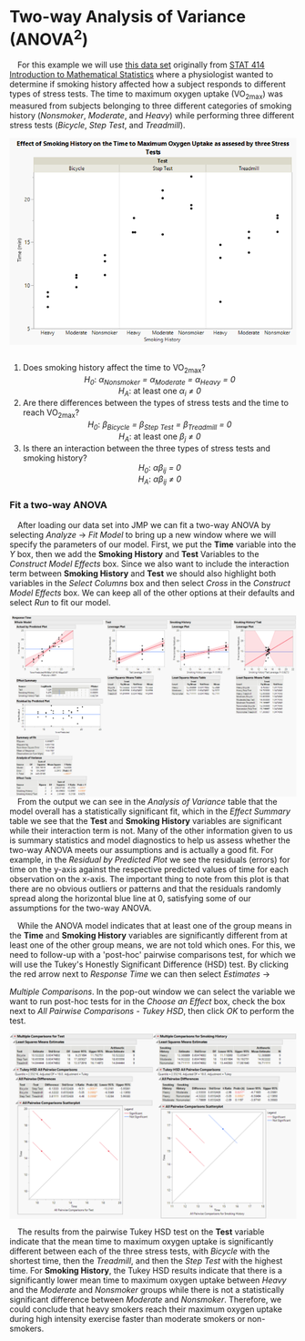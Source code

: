 
# Two-way Analysis of Variance (ANOVA<sup>2</sup>)

 For this example we will use [this data
set](https://github.com/tylerbg/DLC_stat_resources/tree/master/docs/JMP/dat/stress_test.jmp)
originally from [STAT 414 Introduction to Mathematical
Statistics](https://online.stat.psu.edu/stat415/lesson/14/14.1) where a
physiologist wanted to determine if smoking history affected how a
subject responds to different types of stress tests. The time to maximum
oxygen uptake (VO<sub>2max</sub>) was measured from subjects belonging
to three different categories of smoking history (*Nonsmoker*,
*Moderate*, and *Heavy*) while performing three different stress tests
(*Bicycle*, *Step Test*, and *Treadmill*).

<center>
<img src="img/two-way-ANOVA/smoking_test_boxplot.png" style="display: block; margin: auto;" />
</center>

<br>

1.  Does smoking history affect the time to VO<sub>2max</sub>?
    <center>
    <i>H<sub>0</sub></i>:<i> α<sub>Nonsmoker</sub> =
    α<sub>Moderate</sub> = α<sub>Heavy</sub> = 0</i>
    </center>
    <center>
    <i>H<sub>A</sub></i>: at least one <i>α<sub>i</sub> ≠ 0</i>
    </center>
2.  Are there differences between the types of stress tests and the time
    to reach VO<sub>2max</sub>?
    <center>
    <i>H<sub>0</sub></i>:<i> β<sub>Bicycle</sub> = β<sub>Step Test</sub>
    = β<sub>Treadmill</sub> = 0</i>
    </center>
    <center>
    <i>H<sub>A</sub></i>: at least one <i>β<sub>j</sub> ≠ 0</i>
    </center>
3.  Is there an interaction between the three types of stress tests and
    smoking history?
    <center>
    <i>H<sub>0</sub></i>: <i>αβ<sub>ij</sub> = 0</i>
    </center>
    <center>
    <i>H<sub>A</sub></i>: <i>αβ<sub>ij</sub> ≠ 0</i>
    </center>

### Fit a two-way ANOVA

 After loading our data set into JMP we can fit a two-way ANOVA by
selecting *Analyze* -&gt; *Fit Model* to bring up a new window where we
will specify the parameters of our model. First, we put the **Time**
variable into the *Y* box, then we add the **Smoking History** and
**Test** Variables to the *Construct Model Effects* box. Since we also
want to include the interaction term between **Smoking History** and
**Test** we should also highlight both variables in the *Select Columns*
box and then select *Cross* in the *Construct Model Effects* box. We can
keep all of the other options at their defaults and select *Run* to fit
our model.

<center>
<img src="img/two-way-ANOVA/smoking_test_ANOVA.png" style="display: block; margin: auto;" />
</center

&emsp;From the output we can see in the *Analysis of Variance* table that the model overall has a statistically significant fit, which in the *Effect Summary* table we see that the **Test** and **Smoking History** variables are significant while their interaction term is not.  Many of the other information given to us is summary statistics and model diagnostics to help us assess whether the two-way ANOVA meets our assumptions and is actually a good fit.  For example, in the *Residual by Predicted Plot* we see the residuals (errors) for time on the y-axis against the respective predicted values of time for each observation on the x-axis.  The important thing to note from this plot is that there are no obvious outliers or patterns and that the residuals randomly spread along the horizontal blue line at 0, satisfying some of our assumptions for the two-way ANOVA.

&emsp;While the ANOVA model indicates that at least one of the group means in the **Time** and **Smoking History** variables are significantly different from at least one of the other group means, we are not told which ones.  For this, we need to follow-up with a 'post-hoc' pairwise comparisons test, for which we will use the Tukey's Honestly Significant Difference (HSD) test.  By clicking the red arrow next to *Response Time* we can then select *Estimates* ->

*Multiple Comparisons*. In the pop-out window we can select the variable
we want to run post-hoc tests for in the *Choose an Effect* box, check
the box next to *All Pairwise Comparisons - Tukey HSD*, then click *OK*
to perform the test.

<center>
<img src="img/two-way-ANOVA/smoking_test_Tukey.png" style="display: block; margin: auto;" />
</center>

 The results from the pairwise Tukey HSD test on the **Test** variable
indicate that the mean time to maximum oxygen uptake is significantly
different between each of the three stress tests, with *Bicycle* with
the shortest time, then the *Treadmill*, and then the *Step Test* with
the highest time. For **Smoking History**, the Tukey HSD results
indicate that there is a significantly lower mean time to maximum oxygen
uptake between *Heavy* and the *Moderate* and *Nonsmoker* groups while
there is not a statistically significant difference between *Moderate*
and *Nonsmoker*. Therefore, we could conclude that heavy smokers reach
their maximum oxygen uptake during high intensity exercise faster than
moderate smokers or non-smokers.

